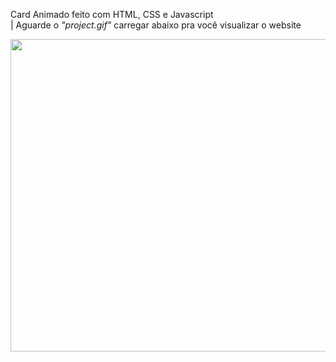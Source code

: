 Card Animado feito com HTML, CSS e Javascript<br>
| Aguarde o <i>"project.gif"</i> carregar abaixo pra você visualizar o website
<p align="flex-start">
  <img width="800px" height="500px" src="project.gif">
</p>
